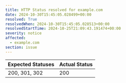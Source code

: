 ```yaml
---
title: HTTP Status resolved for example.com
date: 2024-10-30T15:45:05.028499+00:00
resolved: True
resolvedWhen: 2024-10-30T15:45:05.028513+00:00
resolvedStartTime: 2024-10-25T21:09:43.191474+00:00
severity: notice
affected:
  - example.com
section: issue
---
```


| Expected Statuses | Actual Status  |
|-------------------|----------------|
| 200, 301, 302 | 200 |
